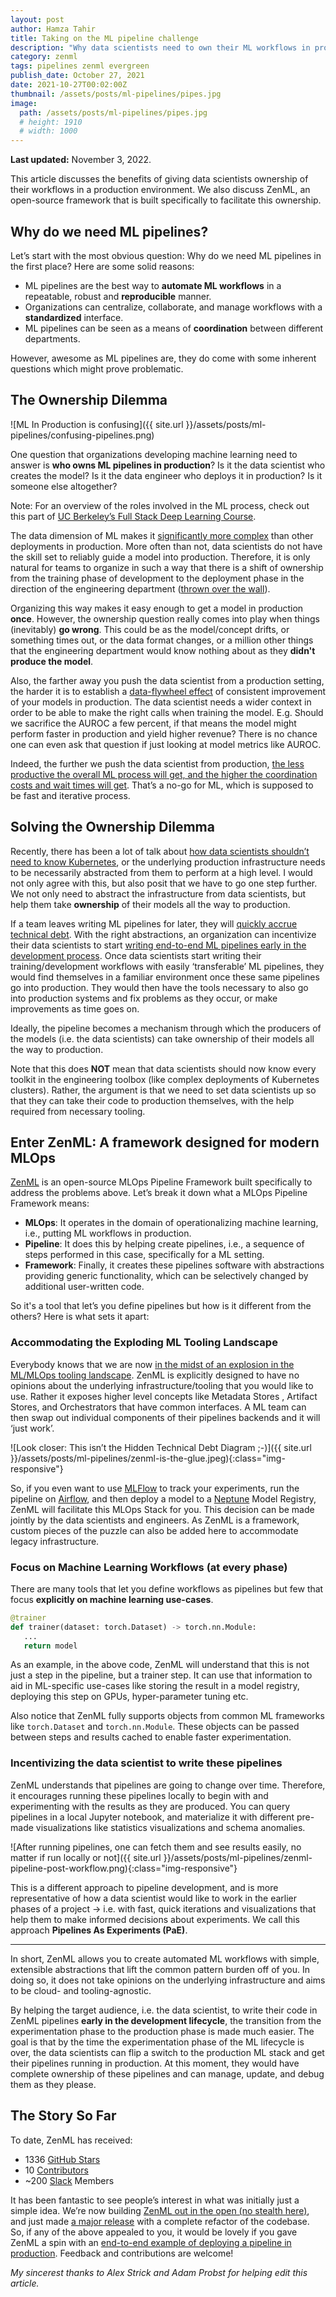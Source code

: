 ```yaml
---
layout: post
author: Hamza Tahir
title: Taking on the ML pipeline challenge
description: "Why data scientists need to own their ML workflows in production."
category: zenml
tags: pipelines zenml evergreen
publish_date: October 27, 2021
date: 2021-10-27T00:02:00Z
thumbnail: /assets/posts/ml-pipelines/pipes.jpg
image:
  path: /assets/posts/ml-pipelines/pipes.jpg
  # height: 1910
  # width: 1000
---
```


**Last updated:** November 3, 2022.

This article discusses the benefits of giving data scientists ownership of their
workflows in a production environment. We also discuss ZenML, an open-source
framework that is built specifically to facilitate this ownership.

## Why do we need ML pipelines?

Let’s start with the most obvious question: Why do we need ML pipelines in the
first place? Here are some solid reasons:

- ML pipelines are the best way to **automate ML workflows** in a repeatable,
  robust and **reproducible** manner.
- Organizations can centralize, collaborate, and manage workflows with a
  **standardized** interface.
- ML pipelines can be seen as a means of **coordination** between different
  departments.

However, awesome as ML pipelines are, they do come with some inherent questions
which might prove problematic.

## The Ownership Dilemma

![ML In Production is confusing]({{ site.url }}/assets/posts/ml-pipelines/confusing-pipelines.png)

One question that organizations developing machine learning need to answer is
**who owns ML pipelines in production**? Is it the data scientist who creates
the model? Is it the data engineer who deploys it in production? Is it someone
else altogether?

Note: For an overview of the roles involved in the ML process, check out this
part of
[UC Berkeley’s Full Stack Deep Learning Course](https://fall2019.fullstackdeeplearning.com/course-content/ml-teams/roles).

The data dimension of ML makes it
[significantly more complex](https://research.google/pubs/pub46555/) than other
deployments in production. More often than not, data scientists do not have the
skill set to reliably guide a model into production. Therefore, it is only
natural for teams to organize in such a way that there is a shift of ownership
from the training phase of development to the deployment phase in the direction
of the engineering department
([thrown over the wall](https://wiki.c2.com/?ThrownOverTheWall)).

Organizing this way makes it easy enough to get a model in production **once**.
However, the ownership question really comes into play when things (inevitably)
**go wrong**. This could be as the model/concept drifts, or something times out,
or the data format changes, or a million other things that the engineering
department would know nothing about as they **didn't produce the model**.

Also, the farther away you push the data scientist from a production setting,
the harder it is to establish a
[data-flywheel effect](https://blog.modyo.com/posts/data-flywheel-scaling-a-world-class-data-strategy)
of consistent improvement of your models in production. The data scientist needs
a wider context in order to be able to make the right calls when training the
model. E.g. Should we sacrifice the AUROC a few percent, if that means the model
might perform faster in production and yield higher revenue? There is no chance
one can even ask that question if just looking at model metrics like AUROC.

Indeed, the further we push the data scientist from production,
[the less productive the overall ML process will get, and the higher the coordination costs and wait times will get](https://multithreaded.stitchfix.com/blog/2019/03/11/FullStackDS-Generalists/#back-1).
That’s a no-go for ML, which is supposed to be fast and iterative process.

## Solving the Ownership Dilemma

Recently, there has been a lot of talk about
[how data scientists shouldn’t need to know Kubernetes](https://huyenchip.com/2021/09/13/data-science-infrastructure.html),
or the underlying production infrastructure needs to be necessarily abstracted
from them to perform at a high level. I would not only agree with this, but also
posit that we have to go one step further. We not only need to abstract the
infrastructure from data scientists, but help them take **ownership** of their
models all the way to production.

If a team leaves writing ML pipelines for later, they will
[quickly accrue technical debt](https://towardsdatascience.com/avoiding-technical-debt-with-ml-pipelines-3e5b6e0c1c93?source=your_stories_page-------------------------------------&gi=9118ab490b18).
With the right abstractions, an organization can incentivize their data
scientists to start
[writing end-to-end ML pipelines early in the development process](https://towardsdatascience.com/why-ml-should-be-written-as-pipelines-from-the-get-go-b2d95003f998).
Once data scientists start writing their training/development workflows with
easily ‘transferable’ ML pipelines, they would find themselves in a familiar
environment once these same pipelines go into production. They would then have
the tools necessary to also go into production systems and fix problems as they
occur, or make improvements as time goes on.

Ideally, the pipeline becomes a mechanism through which the producers of the
models (i.e. the data scientists) can take ownership of their models all the way
to production.

Note that this does **NOT** mean that data scientists should now know every
toolkit in the engineering toolbox (like complex deployments of Kubernetes
clusters). Rather, the argument is that we need to set data scientists up so
that they can take their code to production themselves, with the help required
from necessary tooling.

## Enter ZenML: A framework designed for modern MLOps

[ZenML](https://github.com/zenml-io/zenml) is an open-source MLOps Pipeline
Framework built specifically to address the problems above. Let’s break it down
what a MLOps Pipeline Framework means:

- **MLOps**: It operates in the domain of operationalizing machine learning,
  i.e., putting ML workflows in production.
- **Pipeline**: It does this by helping create pipelines, i.e., a sequence of
  steps performed in this case, specifically for a ML setting.
- **Framework**: Finally, it creates these pipelines software with abstractions
  providing generic functionality, which can be selectively changed by
  additional user-written code.

So it's a tool that let’s you define pipelines but how is it different from the
others? Here is what sets it apart:

### Accommodating the Exploding ML Tooling Landscape

Everybody knows that we are now
[in the midst of an explosion in the ML/MLOps tooling landscape](https://huyenchip.com/2020/06/22/mlops.html).
ZenML is explicitly designed to have no opinions about the underlying
infrastructure/tooling that you would like to use. Rather it exposes higher
level concepts like Metadata Stores , Artifact Stores, and Orchestrators that
have common interfaces. A ML team can then swap out individual components of
their pipelines backends and it will ‘just work’.

![Look closer: This isn’t the Hidden Technical Debt Diagram ;-)]({{ site.url }}/assets/posts/ml-pipelines/zenml-is-the-glue.jpeg){:class="img-responsive"}

So, if you even want to use [MLFlow](https://mlflow.org/) to track your
experiments, run the pipeline on [Airflow](https://airflow.apache.org/), and
then deploy a model to a [Neptune](https://neptune.ai/) Model Registry, ZenML
will facilitate this MLOps Stack for you. This decision can be made jointly by
the data scientists and engineers. As ZenML is a framework, custom pieces of the
puzzle can also be added here to accommodate legacy infrastructure.

### Focus on Machine Learning Workflows (at every phase)

There are many tools that let you define workflows as pipelines but few that
focus **explicitly on machine learning use-cases**.

```python
@trainer
def trainer(dataset: torch.Dataset) -> torch.nn.Module:
   ...
   return model
```

As an example, in the above code, ZenML will understand that this is not just a
step in the pipeline, but a trainer step. It can use that information to aid in
ML-specific use-cases like storing the result in a model registry, deploying
this step on GPUs, hyper-parameter tuning etc.

Also notice that ZenML fully supports objects from common ML frameworks like
`torch.Dataset` and `torch.nn.Module`. These objects can be passed between steps
and results cached to enable faster experimentation.

### Incentivizing the data scientist to write these pipelines

ZenML understands that pipelines are going to change over time. Therefore, it
encourages running these pipelines locally to begin with and experimenting with
the results as they are produced. You can query pipelines in a local Jupyter
notebook, and materialize it with different pre-made visualizations like
statistics visualizations and schema anomalies.

![After running pipelines, one can fetch them and see results easily, no matter if run locally or not]({{ site.url }}/assets/posts/ml-pipelines/zenml-pipeline-post-workflow.png){:class="img-responsive"}

This is a different approach to pipeline development, and is more representative
of how a data scientist would like to work in the earlier phases of a project →
i.e. with fast, quick iterations and visualizations that help them to make
informed decisions about experiments. We call this approach **Pipelines As
Experiments (PaE)**.

---

In short, ZenML allows you to create automated ML workflows with simple,
extensible abstractions that lift the common pattern burden off of you. In doing
so, it does not take opinions on the underlying infrastructure and aims to be
cloud- and tooling-agnostic.

By helping the target audience, i.e. the data scientist, to write their code in
ZenML pipelines **early in the development lifecycle**, the transition from the
experimentation phase to the production phase is made much easier. The goal is
that by the time the experimentation phase of the ML lifecycle is over, the data
scientists can flip a switch to the production ML stack and get their pipelines
running in production. At this moment, they would have complete ownership of
these pipelines and can manage, update, and debug them as they please.

## The Story So Far

To date, ZenML has received:

- 1336 [GitHub Stars](https://github.com/zenml-io/zenml)
- 10 [Contributors](https://github.com/zenml-io/zenml/graphs/contributors)
- ~200 [Slack](https://zenml.io/slack-invite) Members

It has been fantastic to see people’s interest in what was initially just a
simple idea. We’re now building
[ZenML out in the open (no stealth here)](https://zenml.io/newsletter), and just
made [a major release](https://github.com/zenml-io/zenml/releases) with a
complete refactor of the codebase. So, if any of the above appealed to you, it
would be lovely if you gave ZenML a spin with an
[end-to-end example of deploying a pipeline in production](https://docs.zenml.io/).
Feedback and contributions are welcome!

_My sincerest thanks to Alex Strick and Adam Probst for helping edit this
article._
